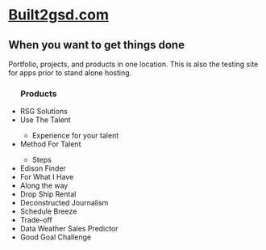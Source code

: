 <html>
<head>

<body>

<h1> <a href="http://www.built2GSD.com">Built2gsd.com</a></h1>

<h2>When you want to get things done</h2>
<p>Portfolio, projects, and products in one location. This is also the testing site for apps prior to stand alone hosting.</p>

<ul>

  <p><h3>Products</h3></p>
  <li>RSG Solutions</li>
  <li>Use The Talent</li><ul><li>Experience for your talent </li></ul>
  <li>Method For Talent</li>
  <ul>
  <li>Steps</li></ul>
  <li>Edison Finder</li>
  <li>For What I Have</li>
  <li>Along the way</li>
  <li>Drop Ship Rental </li>
  <li>Deconstructed Journalism </li>
  <li>Schedule Breeze</li>
  <li>Trade-off</li>
  <li>Data Weather Sales Predictor </li>
  <li>Good Goal Challenge</li>
  
  </ul>
</body>
</html>
